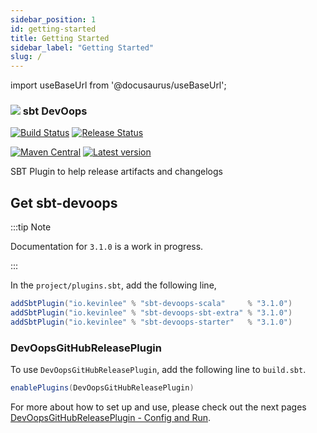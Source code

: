 ```yaml
---
sidebar_position: 1
id: getting-started
title: Getting Started
sidebar_label: "Getting Started"
slug: /
---
```

import useBaseUrl from '@docusaurus/useBaseUrl';

### <img src='/img/sbt-devoops-logo-64x64.png' /> sbt DevOops

[![Build Status](https://github.com/Kevin-Lee/sbt-devoops/workflows/Build%20All/badge.svg)](https://github.com/Kevin-Lee/sbt-devoops/actions?workflow=Build+All)
[![Release Status](https://github.com/Kevin-Lee/sbt-devoops/workflows/Release/badge.svg)](https://github.com/Kevin-Lee/sbt-devoops/actions?workflow=Release)

[![Maven Central](https://maven-badges.herokuapp.com/maven-central/io.kevinlee/sbt-devoops/badge.svg)](https://search.maven.org/artifact/io.kevinlee/sbt-devoops)
[![Latest version](https://index.scala-lang.org/kevin-lee/sbt-devoops/sbt-devoops/latest.svg)](https://index.scala-lang.org/kevin-lee/sbt-devoops/sbt-devoops)

SBT Plugin to help release artifacts and changelogs

## Get sbt-devoops

:::tip Note

Documentation for `3.1.0` is a work in progress.

:::

In the `project/plugins.sbt`, add the following line,
```scala
addSbtPlugin("io.kevinlee" % "sbt-devoops-scala"     % "3.1.0")
addSbtPlugin("io.kevinlee" % "sbt-devoops-sbt-extra" % "3.1.0")
addSbtPlugin("io.kevinlee" % "sbt-devoops-starter"   % "3.1.0")
```

### DevOopsGitHubReleasePlugin

To use `DevOopsGitHubReleasePlugin`, add the following line to `build.sbt`.
```scala
enablePlugins(DevOopsGitHubReleasePlugin)
```

For more about how to set up and use, please check out the next pages [DevOopsGitHubReleasePlugin - Config and Run](gh-release-plugin/config-and-run).
